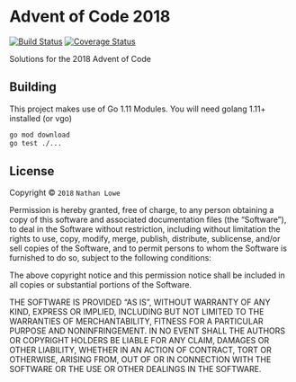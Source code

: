 # Advent of Code 2018

[![Build Status](https://travis-ci.org/nlowe/aoc2018.svg?branch=master)](https://travis-ci.org/nlowe/aoc2018) [![Coverage Status](https://coveralls.io/repos/github/nlowe/aoc2018/badge.svg?branch=master)](https://coveralls.io/github/nlowe/aoc2018?branch=master)

Solutions for the 2018 Advent of Code

## Building

This project makes use of Go 1.11 Modules. You will need golang 1.11+ installed (or vgo)

```bash
go mod download
go test ./...
```

## License

Copyright © `2018` `Nathan Lowe`

Permission is hereby granted, free of charge, to any person
obtaining a copy of this software and associated documentation
files (the “Software”), to deal in the Software without
restriction, including without limitation the rights to use,
copy, modify, merge, publish, distribute, sublicense, and/or sell
copies of the Software, and to permit persons to whom the
Software is furnished to do so, subject to the following
conditions:

The above copyright notice and this permission notice shall be
included in all copies or substantial portions of the Software.

THE SOFTWARE IS PROVIDED “AS IS”, WITHOUT WARRANTY OF ANY KIND,
EXPRESS OR IMPLIED, INCLUDING BUT NOT LIMITED TO THE WARRANTIES
OF MERCHANTABILITY, FITNESS FOR A PARTICULAR PURPOSE AND
NONINFRINGEMENT. IN NO EVENT SHALL THE AUTHORS OR COPYRIGHT
HOLDERS BE LIABLE FOR ANY CLAIM, DAMAGES OR OTHER LIABILITY,
WHETHER IN AN ACTION OF CONTRACT, TORT OR OTHERWISE, ARISING
FROM, OUT OF OR IN CONNECTION WITH THE SOFTWARE OR THE USE OR
OTHER DEALINGS IN THE SOFTWARE.
